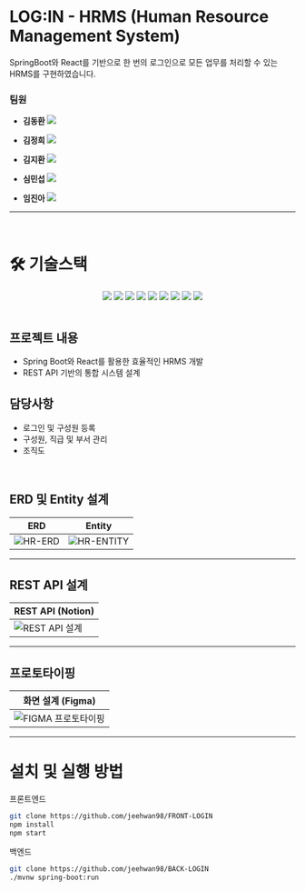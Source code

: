 # LOG:IN - HRMS (Human Resource Management System)
SpringBoot와 React를 기반으로 한 번의 로그인으로 모든 업무를 처리할 수 있는 HRMS를 구현하였습니다.

### 팀원

- **김동환**
[<img src="https://img.shields.io/badge/Github-Link-181717?logo=Github">](https://github.com/antmrhdqn)

- **김정희**
[<img src="https://img.shields.io/badge/Github-Link-181717?logo=Github">](https://github.com/modaing)

- **김지환**
[<img src="https://img.shields.io/badge/Github-Link-181717?logo=Github">](https://github.com/jeehwan98)

- **심민섭**
[<img src="https://img.shields.io/badge/Github-Link-181717?logo=Github">](https://github.com/her9797)

- **임진아**
[<img src="https://img.shields.io/badge/Github-Link-181717?logo=Github">](https://github.com/lja9207)

---
<br />

# 🛠️ 기술스택

<div align="center">
<img src="https://img.shields.io/badge/java-007396?style=for-the-badge&logo=OpenJDK&logoColor=white"> 
<img src="https://img.shields.io/badge/springboot-6DB33F?style=for-the-badge&logo=springboot&logoColor=white"> 
<img src="https://img.shields.io/badge/JPA-A5915F?style=for-the-badge&logo=Java&logoColor=white"> 
<img src="https://img.shields.io/badge/MySQL-4479A1?style=for-the-badge&logo=MySQL&logoColor=white"> 
<img src="https://img.shields.io/badge/React-61DAFB?style=for-the-badge&logo=React&logoColor=white"> 
<img src="https://img.shields.io/badge/JavaScript-F7DF1E?style=for-the-badge&logo=JavaScript&logoColor=white"> 
<img src="https://img.shields.io/badge/redux-%23593d88.svg?style=for-the-badge&logo=redux&logoColor=white"> 
<img src="https://img.shields.io/badge/bootstrap-%238511FA.svg?style=for-the-badge&logo=bootstrap&logoColor=white"> 
<img src="https://img.shields.io/badge/css3-%231572B6.svg?style=for-the-badge&logo=css3&logoColor=white">
</div>

<br />

## 프로젝트 내용
- Spring Boot와 React를 활용한 효율적인 HRMS 개발
- REST API 기반의 통합 시스템 설계

## 담당사항
- 로그인 및 구성원 등록
- 구성원, 직급 및 부서 관리
- 조직도

<br />

## ERD 및 Entity 설계

<div align="center">

| ERD | Entity |
| --- | --- |
| ![HR-ERD](https://github.com/her9797/LOGIN/assets/153487372/ef2fab5c-e7c3-4bcc-80fd-62923f3a07ab) | ![HR-ENTITY](https://github.com/her9797/LOGIN/assets/153487372/75941059-cea7-4d61-9e9a-0c9d993b41b6) |

</div>

---

## REST API 설계

<div align="center">

| REST API (Notion) |
| --- |
| ![REST API 설계](https://github.com/her9797/LOGIN/assets/153487372/cc9ec968-378a-47bf-854d-63aba5213d06) |

</div>

---

## 프로토타이핑

<div align="center">

| 화면 설계 (Figma) |
| --- |
| ![FIGMA 프로토타이핑](https://github.com/her9797/LOGIN/assets/153487372/6e5fb7b1-190d-4bcb-8aeb-9c8eb1abd7ff) |

</div>

---

# 설치 및 실행 방법

프론트엔드

```bash
git clone https://github.com/jeehwan98/FRONT-LOGIN
npm install
npm start
```

백엔드

```bash
git clone https://github.com/jeehwan98/BACK-LOGIN
./mvnw spring-boot:run
```
